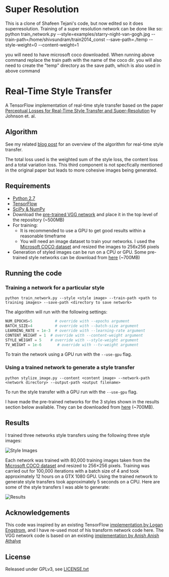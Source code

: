# Super Resolution
This is a clone of Shafeen Tejani's code, but now edited so it does superresolution.
Training of a super resolution network can be done like so:
python train_network.py --style=examples/starry-night-van-gogh.jpg --train-path=/home/shivsundram/train2014_const --save-path=./temp --style-weight=0 --content-weight=1

you will need to have microsoft coco downloaded. When running above command replace the train path with the name of the coco dir. you will also need to create the "temp" directory as the save path, which is also used in above command

# Real-Time Style Transfer
A TensorFlow implementation of real-time style transfer based on the paper [Perceptual Losses for Real-Time Style Transfer and Super-Resolution](https://arxiv.org/abs/1603.08155) by Johnson et. al.

## Algorithm

See my related [blog post](https://shafeentejani.github.io/2017-01-03/fast-style-transfer/) for an overview of the algorithm for real-time style transfer.

The total loss used is the weighted sum of the style loss, the content loss and a total variation loss. This third component is not specfically mentioned in the original paper but leads to more cohesive images being generated.

## Requirements

* [Python 2.7](https://www.python.org/download/releases/2.7/)
* [TensorFlow](https://www.tensorflow.org/versions/master/get_started/os_setup#download-and-setup)
* [SciPy & NumPy](http://scipy.org/install.html)
* Download the [pre-trained VGG network](http://www.vlfeat.org/matconvnet/models/beta16/imagenet-vgg-verydeep-19.mat) and place it in the top level of the repository (~500MB)
* For training: 
  * It is recommended to use a GPU to get good results within a reasonable timeframe
  * You will need an image dataset to train your networks. I used the [Microsoft COCO dataset](http://mscoco.org/) and resized the images to 256x256 pixels
* Generation of styled images can be run on a CPU or GPU. Some pre-trained style networks can be download from [here](https://drive.google.com/open?id=0B7pvkmVwDrF8a3FCVUt5RGhQSlU) (~700MB)

## Running the code

### Training a network for a particular style

```python train_network.py --style <style image> --train-path <path to training images> --save-path <directory to save network>```

The algorithm will run with the following settings:

```python 
NUM_EPOCHS=5          # override with --epochs argument
BATCH_SIZE=4          # override with --batch-size argument
LEARNING_RATE = 1e-3  # override with --learning-rate argument
CONTENT_WEIGHT = 1  # override with --content-weight argument
STYLE_WEIGHT = 5    # override with --style-weight argument
TV_WEIGHT = 1e-6       # override with --tv-weight argument
```
    
To train the network using a GPU run with the `--use-gpu` flag.

### Using a trained network to generate a style transfer

```python stylize_image.py --content <content image> --network-path <network directory> --output-path <output filename>```

To run the style transfer with a GPU run with the `--use-gpu` flag.

I have made the pre-trained networks for the 3 styles shown in the results section below available. They can be downloaded from [here](https://drive.google.com/open?id=0B7pvkmVwDrF8a3FCVUt5RGhQSlU) (~700MB).

## Results

I trained three networks style transfers using the following three style images:

![Style Images](results/style_images.png)

Each network was trained with 80,000 training images taken from the [Microsoft COCO dataset](http://mscoco.org/) and resized to 256×256 pixels. Training was carried out for 100,000 iterations with a batch size of 4 and took approximately 12 hours on a GTX 1080 GPU. Using the trained network to generate style transfers took approximately 5 seconds on a CPU. Here are some of the style transfers I was able to generate:

![Results](results/style_transfers.png)

## Acknowledgements

This code was inspired by an existing TensorFlow [implementation by Logan Engstrom](https://github.com/lengstrom/fast-style-transfer), and I have re-used most of his transform network code here.
The VGG network code is based on an existing [implementation by Anish Anish Athalye](https://github.com/anishathalye/neural-style)

## License

Released under GPLv3, see [LICENSE.txt](LICENSE.txt)
